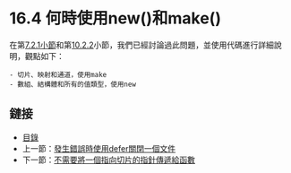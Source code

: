 # 16.4 何時使用new()和make()

在第[7.2.1小節](07.2.md)和第[10.2.2](10.2.md)小節，我們已經討論過此問題，並使用代碼進行詳細說明，觀點如下：

    - 切片、映射和通道，使用make
    - 數組、結構體和所有的值類型，使用new 

## 鏈接

- [目錄](directory.md)
- 上一節：[發生錯誤時使用defer關閉一個文件](16.3.md)
- 下一節：[不需要將一個指向切片的指針傳遞給函數](16.5.md)